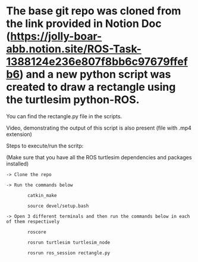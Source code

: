# The base git repo was cloned from the link provided in Notion Doc (https://jolly-boar-abb.notion.site/ROS-Task-1388124e236e807f8bb6c97679ffefb6) and a new python script was created to draw a rectangle using the turtlesim python-ROS.

You can find the rectangle.py file in the scripts. 

Video, demonstrating the output of this script is also present (file with .mp4 extension)

Steps to execute/run the scritp:

(Make sure that you have all the ROS turtlesim dependencies and packages installed)

    -> Clone the repo
    
    -> Run the commands below
    
            catkin_make
            
            source devel/setup.bash
    
    -> Open 3 different terminals and then run the commands below in each of them respectively
    
            roscore
            
            rosrun turtlesim turtlesim_node
            
            rosrun ros_session rectangle.py
